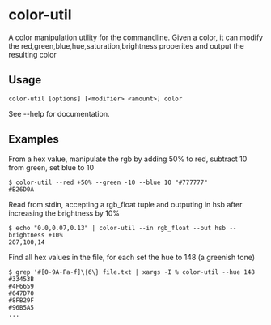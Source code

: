color-util
============

A color manipulation utility for the commandline. Given a color, it can modify the red,green,blue,hue,saturation,brightness properites and output the resulting color


Usage
---

    color-util [options] [<modifier> <amount>] color

See --help for documentation.

Examples
---

From a hex value, manipulate the rgb by adding 50% to red, subtract 10 from green, set blue to 10
```
$ color-util --red +50% --green -10 --blue 10 "#777777"
#B26D0A
```

Read from stdin, accepting a rgb_float tuple and outputing in hsb after increasing the brightness by 10%
```
$ echo "0.0,0.07,0.13" | color-util --in rgb_float --out hsb --brightness +10%
207,100,14
```

Find all hex values in the file, for each set the hue to 148 (a greenish tone)
```
$ grep '#[0-9A-Fa-f]\{6\} file.txt | xargs -I % color-util --hue 148 
#33453B
#4F6659
#647D70
#8FB29F
#96B5A5
...
```

